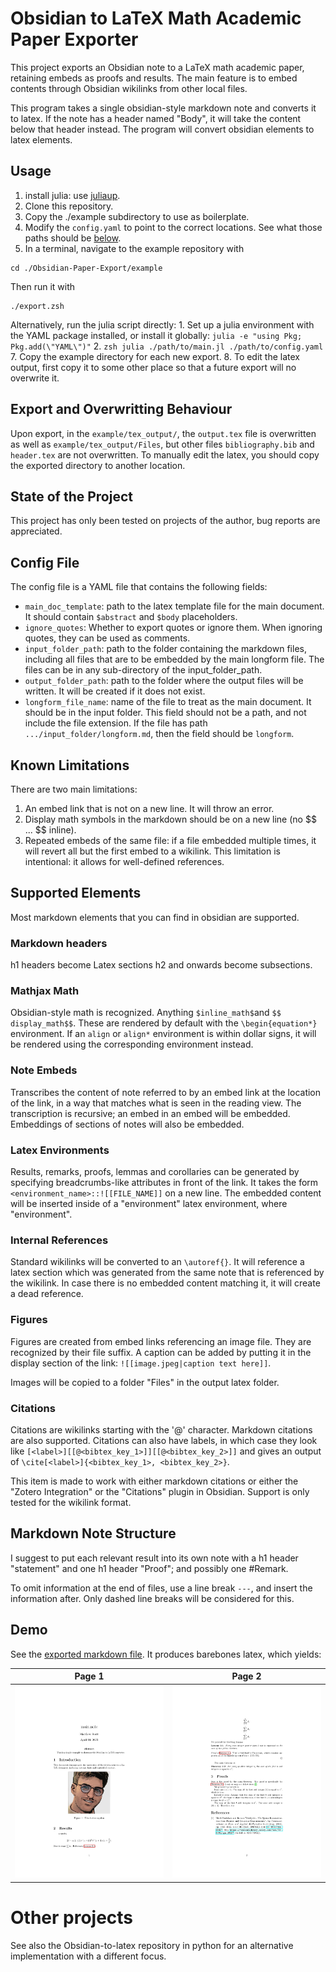 # Obsidian to LaTeX Math Academic Paper Exporter
This project exports an Obsidian note to a LaTeX math academic paper, retaining embeds as proofs and results. The main feature is to embed contents through Obsidian wikilinks from other local files.

This program takes a single obsidian-style markdown note and converts it to latex. If the note has a header named "Body", it will take the content below that header instead. The program will convert obsidian elements to latex elements.
## Usage
1. install julia: use [juliaup](https://github.com/JuliaLang/juliaup).
2. Clone this repository.
3. Copy the ./example subdirectory to use as boilerplate.
4. Modify the `config.yaml` to point to the correct locations. See what those paths should be [below](#config-file).
6. In a terminal, navigate to the example repository with 
```
cd ./Obsidian-Paper-Export/example
```
Then run it with 
```
./export.zsh
```
Alternatively, run the julia script directly:
    1. Set up a julia environment with the YAML package installed, or install it globally:
    ```
    julia -e "using Pkg; Pkg.add(\"YAML\")"
    ```
    2. 
    ```zsh
    julia ./path/to/main.jl ./path/to/config.yaml
    ```
7. Copy the example directory for each new export.
8. To edit the latex output, first copy it to some other place so that a future export will no overwrite it.
## Export and Overwritting Behaviour
Upon export, in the `example/tex_output/`, the `output.tex` file is overwritten as well as `example/tex_output/Files`, but other files `bibliography.bib` and `header.tex` are not overwritten. To manually edit the latex, you should copy the exported directory to another location.
## State of the Project
This project has only been tested on projects of the author, bug reports are appreciated.
## Config File
The config file is a YAML file that contains the following fields:
- `main_doc_template`: path to the latex template file for the main document. It should contain `$abstract` and `$body` placeholders.
- `ignore_quotes`: Whether to export quotes or ignore them. When ignoring quotes, they can be used as comments.
- `input_folder_path`: path to the folder containing the markdown files, including all files that are to be embedded by the main longform file. The files can be in any sub-directory of the input_folder_path.
- `output_folder_path`: path to the folder where the output files will be written. It will be created if it does not exist.
- `longform_file_name`: name of the file to treat as the main document. It should be in the input folder. This field should not be a path, and not include the file extension. If the file has path `.../input_folder/longform.md`, then the field should be `longform`.

## Known Limitations
There are two main limitations:
1. An embed link that is not on a new line. It will throw an error.
2. Display math symbols in the markdown should be on a new line (no \$\$ ... \$\$ inline).
3. Repeated embeds of the same file: if a file embedded multiple times, it will revert all but the first embed to a wikilink. This limitation is intentional: it allows for well-defined references.

## Supported Elements
Most markdown elements that you can find in obsidian are supported. 
### Markdown headers 
h1 headers become Latex sections h2 and onwards become subsections.

### Mathjax Math
Obsidian-style math is recognized. Anything `$inline_math$`and `$$ display_math$$`. These are rendered by default with the `\begin{equation*}` environment. If an `align` or `align*` environment is within dollar signs, it will be rendered using the corresponding environment instead.

### Note Embeds
Transcribes the content of note referred to by an embed link at the location of the link, in a way that matches what is seen in the reading view. The transcription is recursive; an embed in an embed will be embedded. Embeddings of sections of notes will also be embedded.

### Latex Environments
Results, remarks, proofs, lemmas and corollaries can be generated by specifying breadcrumbs-like attributes in front of the link. It takes the form `<environment_name>::![[FILE_NAME]]` on a new line. The embedded content will be inserted inside of a "environment" latex environment, where "environment".

### Internal References
Standard wikilinks will be converted to an `\autoref{}`. It will reference a latex section which was generated from the same note that is referenced by the wikilink. In case there is no embedded content matching it, it will create a dead reference.

### Figures
Figures are created from embed links referencing an image file. They are recognized by their file suffix. A caption can be added by putting it in the display section of the link: `![[image.jpeg|caption text here]]`.

Images will be copied to a folder "Files" in the output latex folder.

### Citations
Citations are wikilinks starting with the '@' character. Markdown citations are also supported. Citations can also have labels, in which case they look like `[<label>][[@<bibtex_key_1>]][[@<bibtex_key_2>]]` and gives an output of `\cite[<label>]{<bibtex_key_1>, <bibtex_key_2>}`.

This item is made to work with either markdown citations or either the "Zotero Integration" or the "Citations" plugin in Obsidian. Support is only tested for the wikilink format.

## Markdown Note Structure

I suggest to put each relevant result into its own note with a h1 header "statement" and one h1 header "Proof"; and possibly one #Remark.

To omit information at the end of files, use a line break `---`, and insert the information after. Only dashed line breaks will be considered for this.

## Demo
See the [exported markdown file](examples/main_note.md). It produces barebones latex, which yields:

Page 1 |   Page 2 
:-------------------------:|:-------------------------:
![output sample](output_images/output_page-0001.jpg)  |  ![output sample](output_images/output_page-0002.jpg)
# Other projects
See also the Obsidian-to-latex repository in python for an alternative implementation with a different focus.
